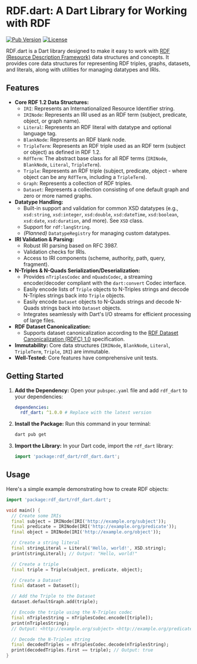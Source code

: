 # RDF.dart: A Dart Library for Working with RDF

[![Pub Version](https://img.shields.io/pub/v/rdf_dart)](https://pub.dev/packages/rdf_dart)
[![License](https://img.shields.io/badge/License-MIT-blue.svg)](https://opensource.org/licenses/MIT)

RDF.dart is a Dart library designed to make it easy to work with [RDF (Resource Description Framework)](https://www.w3.org/RDF/) data structures and concepts. It provides core data structures for representing RDF triples, graphs, datasets, and literals, along with utilities for managing datatypes and IRIs.

## Features

*   **Core RDF 1.2 Data Structures:**
    *   `IRI`: Represents an Internationalized Resource Identifier string.
    *   `IRINode`: Represents an IRI used as an RDF term (subject, predicate, object, or graph name).
    *   `Literal`: Represents an RDF literal with datatype and optional language tag.
    *   `BlankNode`: Represents an RDF blank node.
    *   `TripleTerm`: Represents an RDF triple used as an RDF term (subject or object) as defined in RDF 1.2.
    *   `RdfTerm`: The abstract base class for all RDF terms (`IRINode`, `BlankNode`, `Literal`, `TripleTerm`).
    *   `Triple`: Represents an RDF triple (subject, predicate, object - where object can be any `RdfTerm`, including a `TripleTerm`).
    *   `Graph`: Represents a collection of RDF triples.
    *   `Dataset`: Represents a collection consisting of one default graph and zero or more named graphs.
*   **Datatype Handling:**
    *   Built-in support and validation for common XSD datatypes (e.g., `xsd:string`, `xsd:integer`, `xsd:double`, `xsd:dateTime`, `xsd:boolean`, `xsd:date`, `xsd:duration`, and more). See `XSD` class.
    *   Support for `rdf:langString`.
    *   *(Planned)* `DatatypeRegistry` for managing custom datatypes.
*   **IRI Validation & Parsing:**
    *   Robust IRI parsing based on RFC 3987.
    *   Validation checks for IRIs.
    *   Access to IRI components (scheme, authority, path, query, fragment).
*   **N-Triples & N-Quads Serialization/Deserialization:**
    *   Provides `nTriplesCodec` and `nQuadsCodec`, a streaming encoder/decoder compliant with the `dart:convert` Codec interface.
    *   Easily encode lists of `Triple` objects to N-Triples strings and decode N-Triples strings back into `Triple` objects.
    *   Easily encode `Dataset` objects to N-Quads strings and decode N-Quads strings back into `Dataset` objects.
    *   Integrates seamlessly with Dart's I/O streams for efficient processing of large files.
*   **RDF Dataset Canonicalization:**
    *   Supports dataset canonicalization according to the [RDF Dataset Canonicalization (RDFC) 1.0](https://www.w3.org/TR/rdf11-datasets-canonicalization/) specification.
*   **Immutability:** Core data structures (`IRINode`, `BlankNode`, `Literal`, `TripleTerm`, `Triple`, `IRI`) are immutable.
*   **Well-Tested:** Core features have comprehensive unit tests.

## Getting Started

1.  **Add the Dependency:**
    Open your `pubspec.yaml` file and add `rdf_dart` to your dependencies:

    ```yaml
    dependencies:
      rdf_dart: ^1.0.0 # Replace with the latest version
    ```

2.  **Install the Package:**
    Run this command in your terminal:

    ```bash
    dart pub get
    ```

3.  **Import the Library:**
    In your Dart code, import the `rdf_dart` library:

    ```dart
    import 'package:rdf_dart/rdf_dart.dart';
    ```

## Usage

Here's a simple example demonstrating how to create RDF objects:

```dart
import 'package:rdf_dart/rdf_dart.dart';

void main() {
  // Create some IRIs
  final subject = IRINode(IRI('http://example.org/subject'));
  final predicate = IRINode(IRI('http://example.org/predicate'));
  final object = IRINode(IRI('http://example.org/object'));

  // Create a string literal
  final stringLiteral = Literal('Hello, world!', XSD.string);
  print(stringLiteral); // Output: "Hello, world!"

  // Create a triple
  final triple = Triple(subject, predicate, object);

  // Create a Dataset
  final dataset = Dataset();

  // Add the Triple to the Dataset
  dataset.defaultGraph.add(triple);

  // Encode the triple using the N-Triples codec
  final nTriplesString = nTriplesCodec.encode([triple]);
  print(nTriplesString);
  // Output: <http://example.org/subject> <http://example.org/predicate> <http://example.org/object> .

  // Decode the N-Triples string
  final decodedTriples = nTriplesCodec.decode(nTriplesString);
  print(decodedTriples.first == triple); // Output: true
}
```
